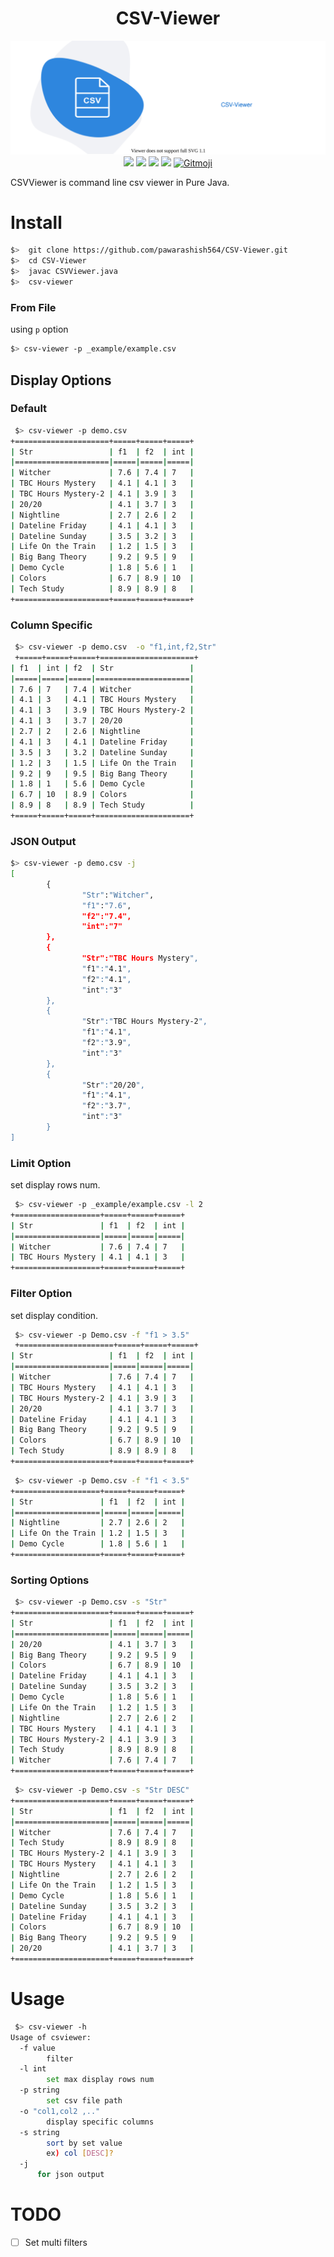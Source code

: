 <h1 align="center"> CSV-Viewer </h1>
<!-- </h1> -->
<p align="center">
<img src="logo.svg">
<img src='https://img.shields.io/badge/made%20with%20%E2%9D%A4%EF%B8%8F%20-java%20-orange'>
<img src="https://badgen.net/badge/Open%20Source%20%3F/Yes%21/blue?icon=github">
<img src="https://img.shields.io/badge/contributions-welcome-brightgreen.svg?style=flat">
<img src="https://img.shields.io/badge/PRs-welcome-brightgreen.svg?style=flat-square">
<a href="https://gitmoji.carloscuesta.me">
  <img src="https://img.shields.io/badge/gitmoji-%20😜%20😍-FFDD67.svg?style=flat-square" alt="Gitmoji">
</a>
</p>
<!-- <p align="center"><h1>CSVViewer</h1></p> -->

CSVViewer is command line csv viewer in Pure Java.

# Install

```sh
$>  git clone https://github.com/pawarashish564/CSV-Viewer.git
$>  cd CSV-Viewer
$>  javac CSVViewer.java
$>  csv-viewer
```

### From File

using `p` option

```sh
$> csv-viewer -p _example/example.csv
```

## Display Options

### Default

```sh
 $> csv-viewer -p demo.csv
+=====================+=====+=====+=====+
| Str                 | f1  | f2  | int |
|=====================|=====|=====|=====|
| Witcher             | 7.6 | 7.4 | 7   |
| TBC Hours Mystery   | 4.1 | 4.1 | 3   |
| TBC Hours Mystery-2 | 4.1 | 3.9 | 3   |
| 20/20               | 4.1 | 3.7 | 3   |
| Nightline           | 2.7 | 2.6 | 2   |
| Dateline Friday     | 4.1 | 4.1 | 3   |
| Dateline Sunday     | 3.5 | 3.2 | 3   |
| Life On the Train   | 1.2 | 1.5 | 3   |
| Big Bang Theory     | 9.2 | 9.5 | 9   |
| Demo Cycle          | 1.8 | 5.6 | 1   |
| Colors              | 6.7 | 8.9 | 10  |
| Tech Study          | 8.9 | 8.9 | 8   |
+=====================+=====+=====+=====+
```

### Column Specific

```sh
 $> csv-viewer -p demo.csv  -o "f1,int,f2,Str"
 +=====+=====+=====+=====================+
| f1  | int | f2  | Str                 |
|=====|=====|=====|=====================|
| 7.6 | 7   | 7.4 | Witcher             |
| 4.1 | 3   | 4.1 | TBC Hours Mystery   |
| 4.1 | 3   | 3.9 | TBC Hours Mystery-2 |
| 4.1 | 3   | 3.7 | 20/20               |
| 2.7 | 2   | 2.6 | Nightline           |
| 4.1 | 3   | 4.1 | Dateline Friday     |
| 3.5 | 3   | 3.2 | Dateline Sunday     |
| 1.2 | 3   | 1.5 | Life On the Train   |
| 9.2 | 9   | 9.5 | Big Bang Theory     |
| 1.8 | 1   | 5.6 | Demo Cycle          |
| 6.7 | 10  | 8.9 | Colors              |
| 8.9 | 8   | 8.9 | Tech Study          |
+=====+=====+=====+=====================+
```

### JSON Output

```sh
$> csv-viewer -p demo.csv -j
[
        {
                "Str":"Witcher",
                "f1":"7.6",
                "f2":"7.4",
                "int":"7"
        },
        {
                "Str":"TBC Hours Mystery",
                "f1":"4.1",
                "f2":"4.1",
                "int":"3"
        },
        {
                "Str":"TBC Hours Mystery-2",
                "f1":"4.1",
                "f2":"3.9",
                "int":"3"
        },
        {
                "Str":"20/20",
                "f1":"4.1",
                "f2":"3.7",
                "int":"3"
        }
]
```

### Limit Option

set display rows num.

```sh
 $> csv-viewer -p _example/example.csv -l 2
+===================+=====+=====+=====+
| Str               | f1  | f2  | int |
|===================|=====|=====|=====|
| Witcher           | 7.6 | 7.4 | 7   |
| TBC Hours Mystery | 4.1 | 4.1 | 3   |
+===================+=====+=====+=====+
```

### Filter Option

set display condition.

```sh
 $> csv-viewer -p Demo.csv -f "f1 > 3.5"
 +=====================+=====+=====+=====+
| Str                 | f1  | f2  | int |
|=====================|=====|=====|=====|
| Witcher             | 7.6 | 7.4 | 7   |
| TBC Hours Mystery   | 4.1 | 4.1 | 3   |
| TBC Hours Mystery-2 | 4.1 | 3.9 | 3   |
| 20/20               | 4.1 | 3.7 | 3   |
| Dateline Friday     | 4.1 | 4.1 | 3   |
| Big Bang Theory     | 9.2 | 9.5 | 9   |
| Colors              | 6.7 | 8.9 | 10  |
| Tech Study          | 8.9 | 8.9 | 8   |
+=====================+=====+=====+=====+
```

```sh
 $> csv-viewer -p Demo.csv -f "f1 < 3.5"
+===================+=====+=====+=====+
| Str               | f1  | f2  | int |
|===================|=====|=====|=====|
| Nightline         | 2.7 | 2.6 | 2   |
| Life On the Train | 1.2 | 1.5 | 3   |
| Demo Cycle        | 1.8 | 5.6 | 1   |
+===================+=====+=====+=====+
```

<!--
### Multiple Filter Option

#### And

#### Or -->

### Sorting Options

```sh
 $> csv-viewer -p Demo.csv -s "Str"
+=====================+=====+=====+=====+
| Str                 | f1  | f2  | int |
|=====================|=====|=====|=====|
| 20/20               | 4.1 | 3.7 | 3   |
| Big Bang Theory     | 9.2 | 9.5 | 9   |
| Colors              | 6.7 | 8.9 | 10  |
| Dateline Friday     | 4.1 | 4.1 | 3   |
| Dateline Sunday     | 3.5 | 3.2 | 3   |
| Demo Cycle          | 1.8 | 5.6 | 1   |
| Life On the Train   | 1.2 | 1.5 | 3   |
| Nightline           | 2.7 | 2.6 | 2   |
| TBC Hours Mystery   | 4.1 | 4.1 | 3   |
| TBC Hours Mystery-2 | 4.1 | 3.9 | 3   |
| Tech Study          | 8.9 | 8.9 | 8   |
| Witcher             | 7.6 | 7.4 | 7   |
+=====================+=====+=====+=====+
```

```sh
 $> csv-viewer -p Demo.csv -s "Str DESC"
+=====================+=====+=====+=====+
| Str                 | f1  | f2  | int |
|=====================|=====|=====|=====|
| Witcher             | 7.6 | 7.4 | 7   |
| Tech Study          | 8.9 | 8.9 | 8   |
| TBC Hours Mystery-2 | 4.1 | 3.9 | 3   |
| TBC Hours Mystery   | 4.1 | 4.1 | 3   |
| Nightline           | 2.7 | 2.6 | 2   |
| Life On the Train   | 1.2 | 1.5 | 3   |
| Demo Cycle          | 1.8 | 5.6 | 1   |
| Dateline Sunday     | 3.5 | 3.2 | 3   |
| Dateline Friday     | 4.1 | 4.1 | 3   |
| Colors              | 6.7 | 8.9 | 10  |
| Big Bang Theory     | 9.2 | 9.5 | 9   |
| 20/20               | 4.1 | 3.7 | 3   |
+=====================+=====+=====+=====+
```

# Usage

```sh
 $> csv-viewer -h
Usage of csviewer:
  -f value
        filter
  -l int
        set max display rows num
  -p string
        set csv file path
  -o "col1,col2 ,.."
        display specific columns
  -s string
        sort by set value
        ex) col [DESC]?
  -j
      for json output
```

# TODO

- [ ] Set multi filters
